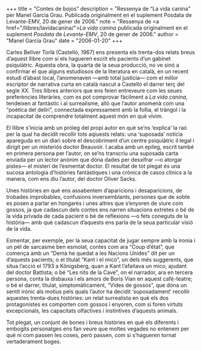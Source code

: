 +++
title = "Contes de bojos"
description = "Ressenya de “La vida canina” per Manel Garcia Grau. Publicada originalment en el suplement Posdata de Levante-EMV, 20 de gener de 2006."
note = "Ressenya de <a href=\"/llibres/lavidacanina/\"><i>La vida canina</i></a> publicada originalment en el suplement <i>Posdata</i> de <i>Levante-EMV</i>, 20 de gener de 2006."
author = "Manel Garcia Grau"
date = "2006-01-20"
+++ 

Carles Bellver Torlà (Castelló, 1967) ens presenta els trenta-dos relats breus d’aquest llibre com si els hagueren escrit els pacients d’un gabinet psiquiàtric. Aquesta obra, la quarta de la seua producció, no ve sinó a confirmar el que alguns estudiosos de la literatura en català, en un recent estudi d’abast local, l’anomenaven —amb total justícia— com el millor escriptor de narrativa curta en català nascut a Castelló el darrer terç del segle XX. Tres llibres anteriors que ens feien entreveure com les seues preferències literàries, com es pot comprovar fàcilment a *La vida canina*, tendeixen al fantàstic i al surrealisme, allò que l’autor anomenà com una “poètica del deliri”, connectada expressament amb la follia, el tràngol i la incapacitat de comprendre totalment aquest món en què vivim.

El llibre s’inicia amb un pròleg del propi autor en què se’ns ‘explica’ la raó per la qual ha decidit recollir tots aqiuests relats: una ‘suposada’ notícia apareguda en un diari sobre el descobriment d’un centre psiquiàtric il·legal i dirigit per un misteriós doctor Beauvoir. I acaba amb un epíleg, escrit també en primera persona per l’autor, on se’ns transcriu una suposada carta enviada per un lector anònim que dóna dades per desxifrar —o atorgar pistes— el misteri de l’esmentat doctor. El resultat de tot plegat és una sucosa antologia d’històries fantàstiques i una crònica de casos clínics a la manera, com ens diu l’autor, del doctor Oliver Sacks.

Unes històries en què ens assabentem d’aparicions i desaparicions, de trobades improbables, confusions inversemblants, persones que de sobte es posen a parlar en hongarès i unes altres que s’enyoren de viure com gossos, ja que cadascun dels contes ens narren situacions extretes o bé de la vida privada de cada pacient o bé de reflexions —o fets coneguts de la història— amb què cadascun d’aquests ens parla de la seua particular visió de la vida.

Esmentar, per exemple, per la seua capacitat de jugar sempre amb la ironia i un pèl de sarcasme ben esmolat, contes com ara “Coup d’état”, que comença amb un “Demà he quedat a les Nacions Unides” dit per un d’aquests pacients; o el titulat “Kant i el mico”, un dels més suggerents, que situa l’acció el 1793 a Königsberg, quan a Kant l’afaitava un mico, ajudant del doctor Battista; o bé “Les nits de la Cave”, on el narrador, ara en tercera persona, conta la disbauxa i els amors de Boris Vian en aquest cafè-teatre; o bé el darrer, titulat, simptomàticament, “Vides de gossos”, que dóna un sentit irònic als motius pels quals l’autor ha decidit ‘suposadament’ recollir aquestes trenta-dues històries: un relat surrealista en què els dos protagonistes es comporten com gossos i enyoren, com si foren virtuts excepcionals, les capacitats olfactives i instintives d’aquests animals. 

Tot plegat, un conjunt de bones i breus històries en què els diferents i embogits personatges ens fan veure que moltes vegades no entenem per què ni com passen les coses, però passen, com si s’hagueren tornat vertaderament boges.